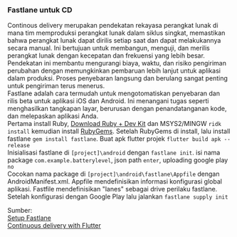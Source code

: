 ### Fastlane untuk CD
Continous delivery merupakan pendekatan rekayasa perangkat lunak di mana tim memproduksi perangkat lunak dalam siklus singkat, 
memastikan bahwa perangkat lunak dapat dirilis setiap saat dan dapat melakukannya secara manual. 
Ini bertujuan untuk membangun, menguji, dan merilis perangkat lunak dengan kecepatan dan frekuensi yang lebih besar. 
Pendekatan ini membantu mengurangi biaya, waktu, dan risiko pengiriman perubahan dengan memungkinkan pembaruan lebih lanjut untuk aplikasi dalam produksi. 
Proses penyebaran langsung dan berulang sangat penting untuk pengiriman terus menerus.\
Fastlane adalah cara termudah untuk mengotomatiskan penyebaran dan rilis beta untuk aplikasi iOS dan Android. 
Ini menangani tugas seperti menghasilkan tangkapan layar, berurusan dengan penandatanganan kode, dan melepaskan aplikasi Anda.\
Pertama install Ruby, [Download Ruby + Dev Kit](https://www.ruby-lang.org/en/downloads/) dan MSYS2/MINGW `ridk install` kemudian install [RubyGems](https://rubygems.org/pages/download#formats). 
Setelah RubyGems di install, lalu install fastlane `gem install fastlane`. 
Buat apk flutter projek `flutter build apk --release`\
Inisialisasi fastlane di `[project]\android` dengan `fastlane init`. isi nama package `com.example.batterylevel`, json path `enter`, uploading google play `no`\
Cocokan nama package di `[project]\android\fastlane\Appfile` dengan AndroidManifest.xml. Appfile mendefinisikan informasi konfigurasi global aplikasi. 
Fastfile mendefinisikan "lanes" sebagai drive perilaku fastlane. Setelah konfigurasi dengan Google Play lalu jalankan `fastlane supply init`

Sumber:\
[Setup Fastlane](https://docs.fastlane.tools/)\
[Continuous delivery with Flutter](https://flutter.dev/docs/deployment/cd)